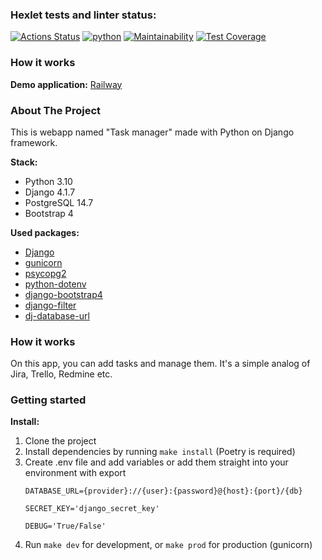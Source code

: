 ### Hexlet tests and linter status:
[![Actions Status](https://github.com/roaddust2/python-project-52/workflows/hexlet-check/badge.svg)](https://github.com/roaddust2/python-project-52/actions)
[![python](https://github.com/roaddust2/python-project-52/actions/workflows/python.yml/badge.svg)](https://github.com/roaddust2/python-project-52/actions/workflows/python.yml)
[![Maintainability](https://api.codeclimate.com/v1/badges/6edd67741f5fa3eea801/maintainability)](https://codeclimate.com/github/roaddust2/python-project-52/maintainability)
[![Test Coverage](https://api.codeclimate.com/v1/badges/6edd67741f5fa3eea801/test_coverage)](https://codeclimate.com/github/roaddust2/python-project-52/test_coverage)

### How it works
  **Demo application:**
[Railway](https://python-project-52-production-4da7.up.railway.app/)

### About The Project
This is webapp named "Task manager" made with Python on Django framework.

**Stack:**
* Python 3.10
* Django 4.1.7
* PostgreSQL 14.7
* Bootstrap 4

**Used packages:**
* [Django](https://www.djangoproject.com/)
* [gunicorn](https://github.com/benoitc/gunicorn)
* [psycopg2](https://github.com/psycopg/psycopg2)
* [python-dotenv](https://github.com/theskumar/python-dotenv)
* [django-bootstrap4](https://github.com/zostera/django-bootstrap4)
* [django-filter](https://github.com/carltongibson/django-filter)
* [dj-database-url](https://github.com/jazzband/dj-database-url)

### How it works
On this app, you can add tasks and manage them. It's a simple analog of Jira, Trello, Redmine etc.

### Getting started
  **Install:**
1. Clone the project
2. Install dependencies by running ```make install``` (Poetry is required)
3. Create .env file and add variables or add them straight into your environment with export
        <p> ```DATABASE_URL={provider}://{user}:{password}@{host}:{port}/{db}```</p>
        <p>```SECRET_KEY='django_secret_key'``` </p>
        <p>```DEBUG='True/False'``` </p>
4. Run ```make dev``` for development, or ```make prod``` for production (gunicorn)